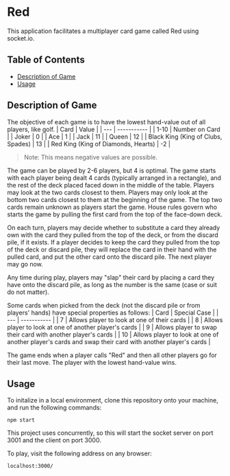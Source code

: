 # Red
This application facilitates a multiplayer card game called Red using socket.io.

## Table of Contents
  - [Description of Game](#description-of-game)
  - [Usage](#usage)

## Description of Game
<a name='desc'></a>
The objective of each game is to have the lowest hand-value out of all players, like golf. 
| Card | Value |
| --- | ----------- |
| 1-10 | Number on Card |
| Joker | 0 |
| Ace | 1 |
| Jack | 11 |
| Queen | 12 |
| Black King (King of Clubs, Spades) | 13 |
| Red King (King of Diamonds, Hearts) | -2 |

> Note: This means negative values are possible.

The game can be played by 2-6 players, but 4 is optimal. The game starts with each player being dealt 4 cards (typically arranged in a rectangle), and the rest of the deck placed faced down in the middle of the table. Players may look at the two cards closest to them. Players may only look at the bottom two cards closest to them at the beginning of the game. The top two cards remain unknown as players start the game. House rules govern who starts the game by pulling the first card from the top of the face-down deck.

On each turn, players may decide whether to substitute a card they already own with the card they pulled from the top of the deck, or from the discard pile, if it exists. If a player decides to keep the card they pulled from the top of the deck or discard pile, they will replace the card in their hand with the pulled card, and put the other card onto the discard pile. The next player may go now. 

Any time during play, players may "slap" their card by placing a card they have onto the discard pile, as long as the number is the same (case or suit do not matter).

Some cards when picked from the deck (not the discard pile or from players' hands) have special properties as follows:
| Card | Special Case |
| --- | ----------- |
| 7 | Allows player to look at one of their cards |
| 8 | Allows player to look at one of another player's cards |
| 9 | Allows player to swap their card with another player's cards |
| 10 | Allows player to look at one of another player's cards and swap their card with another player's cards |

The game ends when a player calls "Red" and then all other players go for their last move. The player with the lowest hand-value wins.

## Usage
<a name='usage'></a>
To initalize in a local environment, clone this repository onto your machine, and run the following commands:

```
npm start
```

This project uses concurrently, so this will start the socket server on port 3001 and the client on port 3000. 

To play, visit the following address on any browser:
```
localhost:3000/
```